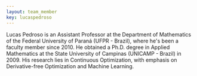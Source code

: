 ```yaml
---
layout: team_member
key: lucaspedroso
---
```


Lucas Pedroso is an Assistant Professor at the Department of Mathematics of the
Federal University of Paraná (UFPR - Brazil), where he's been a faculty member
since 2010. He obtained a Ph.D. degree in Applied Mathematics at the State
University of Campinas (UNICAMP - Brazil) in 2009. His research lies in
Continuous Optimization, with emphasis on Derivative-free Optimization and
Machine Learning.
